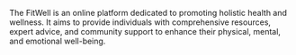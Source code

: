 The FitWell is an online platform dedicated to promoting holistic health and wellness. It aims to
provide individuals with comprehensive resources, expert advice, and community support to enhance
their physical, mental, and emotional well-being. 
